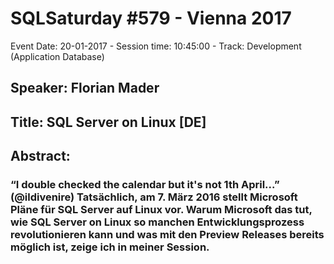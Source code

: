 # SQLSaturday #579 - Vienna 2017
Event Date: 20-01-2017 - Session time: 10:45:00 - Track: Development (Application  Database)
## Speaker: Florian Mader
## Title: SQL Server on Linux [DE]
## Abstract:
### “I double checked the calendar but it's not 1th April...” (‏@ildivenire) Tatsächlich, am 7. März 2016 stellt Microsoft Pläne für SQL Server auf Linux vor. Warum Microsoft das tut, wie SQL Server on Linux so manchen Entwicklungsprozess revolutionieren kann und was mit den Preview Releases bereits möglich ist, zeige ich in meiner Session.
